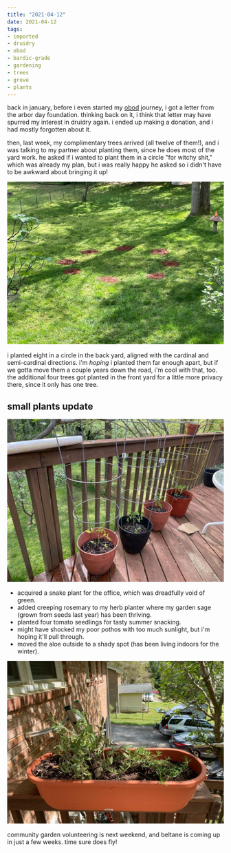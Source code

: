 ```yaml
---
title: "2021-04-12"
date: 2021-04-12
tags:
- imported
- druidry
- obod
- bardic-grade
- gardening
- trees
- grove
- plants
---
```


back in january, before i even started my [obod](obod.md) journey, i got a letter from the arbor day foundation. thinking back on it, i think that letter may have spurred my interest in druidry again. i ended up making a donation, and i had mostly forgotten about it.

then, last week, my complimentary trees arrived (all twelve of them!), and i was talking to my partner about planting them, since he does most of the yard work. he asked if i wanted to plant them in a circle "for witchy shit," which was already my plan, but i was really happy he asked so i didn't have to be awkward about bringing it up!

![eight mulched trees in a circle. it's too far away to see the trees, since they're so small!](upload/grove.png)

i planted eight in a circle in the back yard, aligned with the cardinal and semi-cardinal directions. i'm _hoping_ i planted them far enough apart, but if we gotta move them a couple years down the road, i'm cool with that, too. the additional four trees got planted in the front yard for a little more privacy there, since it only has one tree.

## small plants update

![four tomato plants in planters with cages.](upload/tomato-plants.png)

* acquired a snake plant for the office, which was dreadfully void of green.
* added creeping rosemary to my herb planter where my garden sage (grown from seeds last year) has been thriving.
* planted four tomato seedlings for tasty summer snacking.
* might have shocked my poor pothos with too much sunlight, but i'm hoping it'll pull through.
* moved the aloe outside to a shady spot (has been living indoors for the winter).

![garden sage and creeping rosemary in a railing planter.](upload/sage-rosemary.png)

community garden volunteering is next weekend, and beltane is coming up in just a few weeks. time sure does fly!